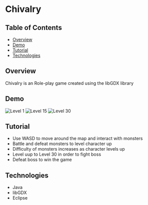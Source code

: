 # Chivalry

## Table of Contents
- [Overview](#Overview)
- [Demo](#Demo)
- [Tutorial](#Tutorial)
- [Technologies](#Technologies)

## Overview
Chivalry is an Role-play game created using the libGDX library

## Demo 

![Level 1](https://github.com/AzzaamFarooq/Chivalry/blob/master/Chivalry-Level-1.gif)
![Level 15](https://github.com/AzzaamFarooq/Chivalry/blob/master/Chivalry-level-15.gif)
![Level 30](https://github.com/AzzaamFarooq/Chivalry/blob/master/Chivalry-level-30.gif)

## Tutorial

- Use WASD to move around the map and interact with monsters 
- Battle and defeat monsters to level character up
- Difficulty of monsters increases as character levels up
- Level uup to Level 30 in order to fight boss
- Defeat boss to win the game


## Technologies
- Java
- libGDX
- Eclipse 